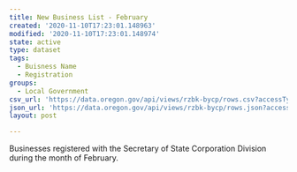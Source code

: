 ```yaml
---
title: New Business List - February
created: '2020-11-10T17:23:01.148963'
modified: '2020-11-10T17:23:01.148974'
state: active
type: dataset
tags:
  - Buisness Name
  - Registration
groups:
  - Local Government
csv_url: 'https://data.oregon.gov/api/views/rzbk-bycp/rows.csv?accessType=DOWNLOAD'
json_url: 'https://data.oregon.gov/api/views/rzbk-bycp/rows.json?accessType=DOWNLOAD'
layout: post

---
```

Businesses registered with the Secretary of State Corporation Division during the month of February.
